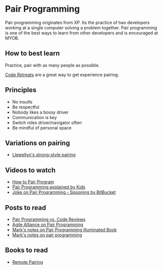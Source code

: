 # Pair Programming

Pair programming originates from XP. Its the practice of two developers working at a single computer solving a problem together. Pair programming is one of the best ways to learn from other developers and is encouraged at MYOB.

## How to best learn

Practice, pair with as many people as possible. 

[Code Retreats](http://coderetreat.org/) are a great way to get experience pairing.

## Principles

* No insults  
* Be respectful  
* Nobody likes a bossy driver  
* Communication is key  
* Switch roles driver/navigator often  
* Be mindful of personal space  

## Variations on pairing

* [Llewellyn's strong-style pairing](http://llewellynfalco.blogspot.co.nz/2014/06/llewellyns-strong-style-pairing.html)  

## Videos to watch

* [How to Pair Program](https://www.youtube.com/watch?v=YhV4TaZaB84)  
* [Pair Programming explained by Kids](https://www.youtube.com/watch?v=vgkahOzFH2Q)  
* [Joke on Pair Programming - Spooning by BitBucket](https://www.youtube.com/watch?v=dYBjVTMUQY0)  

## Posts to read

* [Pair Programming vs. Code Reviews](https://blog.codinghorror.com/pair-programming-vs-code-reviews/)  
* [Agile Alliance on Pair Programming](https://www.agilealliance.org/glossary/pairing/#q=~(filters~(postType~(~'page~'post~'aa_book~'aa_event_session~'aa_experience_report~'aa_glossary~'aa_research_paper~'aa_video)~tags~(~'pair*20programming))~searchTerm~'~sort~false~sortDirection~'asc~page~1))
* [Mark's notes on Pair Programming Illuminated Book](http://blog.markpearl.co.za/Pair-Programming-Illuminated-by-Williams-and-Kessler)  
* [Mark's notes on pair programming](http://blog.markpearl.co.za/Pair-Programming-Notes)  

## Books to read

* [Remote Pairing](https://pragprog.com/book/jkrp/remote-pairing)  

